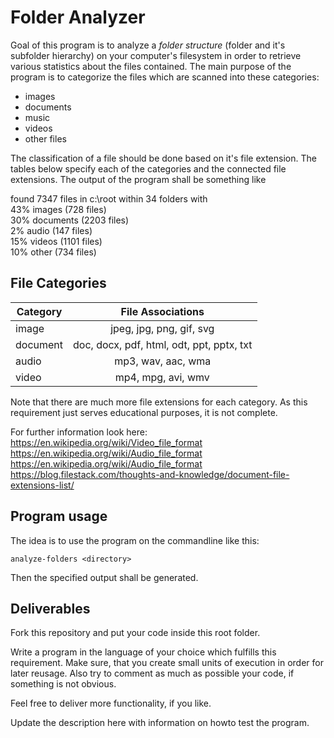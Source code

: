 # Folder Analyzer

Goal of this program is to analyze a *folder structure* (folder and it's subfolder hierarchy) on your computer's filesystem in order to retrieve various statistics about the files contained. The main purpose of the program is to categorize the files which are scanned into these categories:
- images
- documents
- music
- videos
- other files

The classification of a file should be done based on it's file extension. The tables below specify each of the categories and the connected file extensions. The output of the program shall be something like

found 7347 files in c:\root within 34 folders with  
43% images (728 files)  
30% documents (2203 files)  
2% audio (147 files)  
15% videos (1101 files)  
10% other (734 files)  

## File Categories

| Category | File Associations                         |
| ---------|:-----------------------------------------:|
| image    | jpeg, jpg, png, gif, svg                  |
| document | doc, docx, pdf, html, odt, ppt, pptx, txt |
| audio    | mp3, wav, aac, wma                        |
| video    | mp4, mpg, avi, wmv                        |

Note that there are much more file extensions for each category. As this requirement just serves educational purposes, it is not complete. 

For further information look here:\
https://en.wikipedia.org/wiki/Video_file_format  
https://en.wikipedia.org/wiki/Audio_file_format  
https://en.wikipedia.org/wiki/Audio_file_format    
https://blog.filestack.com/thoughts-and-knowledge/document-file-extensions-list/  

## Program usage

The idea is to use the program on the commandline like this:

```
analyze-folders <directory>
```
  
Then the specified output shall be generated.

## Deliverables

Fork this repository and put your code inside this root folder.

Write a program in the language of your choice which fulfills this requirement. Make sure, that you create small units of execution in order for later reusage. Also try to comment as much as possible your code, if something is not obvious.

Feel free to deliver more functionality, if you like.

Update the description here with information on howto test the program.



